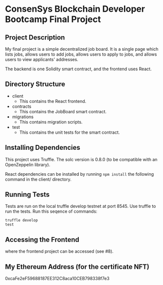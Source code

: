 # ConsenSys Blockchain Developer Bootcamp Final Project

## Project Description
My final project is a simple decentralized job board. It is a single page which lists jobs, allows users to add jobs, allows users to apply to jobs, and allows users to view applicants' addresses.

The backend is one Solidity smart contract, and the frontend uses React.

## Directory Structure
- client
  - This contains the React frontend.
- contracts
  - This contains the JobBoard smart contract.
- migrations
  - This contains migration scripts.
- test
  - This contains the unit tests for the smart contract.

## Installing Dependencies
This project uses Truffle. The solc version is 0.8.0 (to be compatible with an OpenZeppelin library).

React dependencies can be installed by running `npm install` the following command in the client/ directory.

## Running Tests
Tests are run on the local truffle develop testnet at port 8545. Use truffle to run the tests. Run this seqence of commands:

    truffle develop
    test

## Accessing the Frontend
where the frontend project can be accessed (see #8).

## My Ethereum Address (for the certificate NFT)
0xcaFe2eF59688187EE312C8aca10CEB798338f7e3